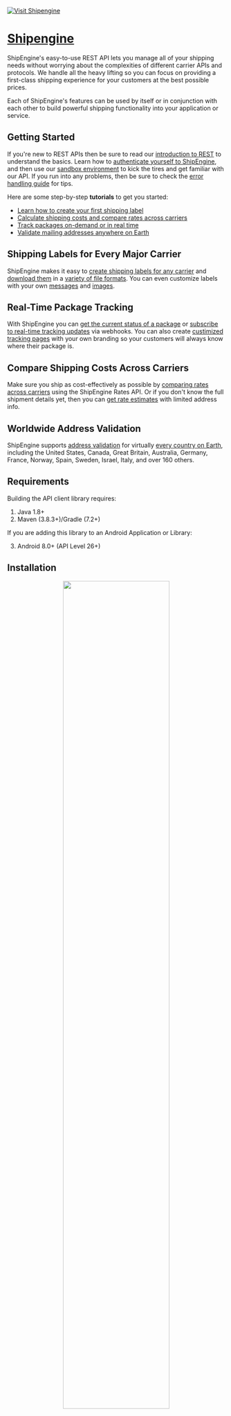 <div align="left">

[![Visit Shipengine](./header.png)](https://shipengine.com)

# [Shipengine](https://shipengine.com)

ShipEngine's easy-to-use REST API lets you manage all of your shipping needs without worrying about the complexities of different carrier APIs and protocols. We handle all the heavy lifting so you can focus on providing a first-class shipping experience for your customers at the best possible prices.

Each of ShipEngine's features can be used by itself or in conjunction with each other to build powerful shipping functionality into your application or service.

## Getting Started
If you're new to REST APIs then be sure to read our [introduction to REST](https://www.shipengine.com/docs/rest/) to understand the basics.  Learn how to [authenticate yourself to ShipEngine](https://www.shipengine.com/docs/auth/), and then use our [sandbox environment](https://www.shipengine.com/docs/sandbox/) to kick the tires and get familiar with our API. If you run into any problems, then be sure to check the [error handling guide](https://www.shipengine.com/docs/errors/) for tips.

Here are some step-by-step **tutorials** to get you started:

  - [Learn how to create your first shipping label](https://www.shipengine.com/docs/labels/create-a-label/)
  - [Calculate shipping costs and compare rates across carriers](https://www.shipengine.com/docs/rates/)
  - [Track packages on-demand or in real time](https://www.shipengine.com/docs/tracking/)
  - [Validate mailing addresses anywhere on Earth](https://www.shipengine.com/docs/addresses/validation/)


## Shipping Labels for Every Major Carrier
ShipEngine makes it easy to [create shipping labels for any carrier](https://www.shipengine.com/docs/labels/create-a-label/) and [download them](https://www.shipengine.com/docs/labels/downloading/) in a [variety of file formats](https://www.shipengine.com/docs/labels/formats/). You can even customize labels with your own [messages](https://www.shipengine.com/docs/labels/messages/) and [images](https://www.shipengine.com/docs/labels/branding/).


## Real-Time Package Tracking
With ShipEngine you can [get the current status of a package](https://www.shipengine.com/docs/tracking/) or [subscribe to real-time tracking updates](https://www.shipengine.com/docs/tracking/webhooks/) via webhooks. You can also create [custimized tracking pages](https://www.shipengine.com/docs/tracking/branded-tracking-page/) with your own branding so your customers will always know where their package is.


## Compare Shipping Costs Across Carriers
Make sure you ship as cost-effectively as possible by [comparing rates across carriers](https://www.shipengine.com/docs/rates/get-shipment-rates/) using the ShipEngine Rates API. Or if you don't know the full shipment details yet, then you can [get rate estimates](https://www.shipengine.com/docs/rates/estimate/) with limited address info.


## Worldwide Address Validation
ShipEngine supports [address validation](https://www.shipengine.com/docs/addresses/validation/) for virtually [every country on Earth](https://www.shipengine.com/docs/addresses/validation/countries/), including the United States, Canada, Great Britain, Australia, Germany, France, Norway, Spain, Sweden, Israel, Italy, and over 160 others.


</div>

## Requirements

Building the API client library requires:

1. Java 1.8+
2. Maven (3.8.3+)/Gradle (7.2+)

If you are adding this library to an Android Application or Library:

3. Android 8.0+ (API Level 26+)

## Installation<a id="installation"></a>
<div align="center">
  <a href="https://konfigthis.com/sdk-sign-up?company=ShipEngine&language=Java">
    <img src="https://raw.githubusercontent.com/konfig-dev/brand-assets/HEAD/cta-images/java-cta.png" width="70%">
  </a>
</div>

### Maven users

Add this dependency to your project's POM:

```xml
<dependency>
  <groupId>com.konfigthis</groupId>
  <artifactId>ship-engine-java-sdk</artifactId>
  <version>1.1.202403202303</version>
  <scope>compile</scope>
</dependency>
```

### Gradle users

Add this dependency to your `build.gradle`:

```groovy
// build.gradle
repositories {
  mavenCentral()
}

dependencies {
   implementation "com.konfigthis:ship-engine-java-sdk:1.1.202403202303"
}
```

### Android users

Make sure your `build.gradle` file as a `minSdk` version of at least 26:
```groovy
// build.gradle
android {
    defaultConfig {
        minSdk 26
    }
}
```

Also make sure your library or application has internet permissions in your `AndroidManifest.xml`:

```xml
<!--AndroidManifest.xml-->
<?xml version="1.0" encoding="utf-8"?>
<manifest xmlns:android="http://schemas.android.com/apk/res/android"
    xmlns:tools="http://schemas.android.com/tools">
    <uses-permission android:name="android.permission.INTERNET"/>
</manifest>
```

### Others

At first generate the JAR by executing:

```shell
mvn clean package
```

Then manually install the following JARs:

* `target/ship-engine-java-sdk-1.1.202403202303.jar`
* `target/lib/*.jar`

## Getting Started

Please follow the [installation](#installation) instruction and execute the following Java code:

```java
import com.konfigthis.client.ApiClient;
import com.konfigthis.client.ApiException;
import com.konfigthis.client.ApiResponse;
import com.konfigthis.client.ShipEngine;
import com.konfigthis.client.Configuration;
import com.konfigthis.client.auth.*;
import com.konfigthis.client.model.*;
import com.konfigthis.client.api.AccountApi;
import java.util.List;
import java.util.Map;
import java.util.UUID;

public class Example {
  public static void main(String[] args) {
    Configuration configuration = new Configuration();
    configuration.host = "https://api.shipengine.com";
    
    configuration.apiKey  = "YOUR API KEY";
    ShipEngine client = new ShipEngine(configuration);
    String labelImageId = "labelImageId_example"; // Used to identify an image resource.
    String name = "name_example"; // A human readable name for the image. 
    Boolean isDefault = true; // Indicates whether this image is set as default. 
    String imageContentType = "image/png"; // The image type
    String imageData = "imageData_example"; // A base64 encoded string representation of the image. 
    OffsetDateTime createdAt = OffsetDateTime.now(); // An [ISO 8601](https://en.wikipedia.org/wiki/ISO_8601) string that represents a date and time. 
    OffsetDateTime modifiedAt = OffsetDateTime.now(); // An [ISO 8601](https://en.wikipedia.org/wiki/ISO_8601) string that represents a date and time. 
    try {
      AccountSettingsImages result = client
              .account
              .createImage()
              .labelImageId(labelImageId)
              .name(name)
              .isDefault(isDefault)
              .imageContentType(imageContentType)
              .imageData(imageData)
              .createdAt(createdAt)
              .modifiedAt(modifiedAt)
              .execute();
      System.out.println(result);
      System.out.println(result.getLabelImageId());
      System.out.println(result.getName());
      System.out.println(result.getIsDefault());
      System.out.println(result.getImageContentType());
      System.out.println(result.getImageData());
      System.out.println(result.getCreatedAt());
      System.out.println(result.getModifiedAt());
    } catch (ApiException e) {
      System.err.println("Exception when calling AccountApi#createImage");
      System.err.println("Status code: " + e.getStatusCode());
      System.err.println("Reason: " + e.getResponseBody());
      System.err.println("Response headers: " + e.getResponseHeaders());
      e.printStackTrace();
    }

    // Use .executeWithHttpInfo() to retrieve HTTP Status Code, Headers and Request
    try {
      ApiResponse<AccountSettingsImages> response = client
              .account
              .createImage()
              .labelImageId(labelImageId)
              .name(name)
              .isDefault(isDefault)
              .imageContentType(imageContentType)
              .imageData(imageData)
              .createdAt(createdAt)
              .modifiedAt(modifiedAt)
              .executeWithHttpInfo();
      System.out.println(response.getResponseBody());
      System.out.println(response.getResponseHeaders());
      System.out.println(response.getStatusCode());
      System.out.println(response.getRoundTripTime());
      System.out.println(response.getRequest());
    } catch (ApiException e) {
      System.err.println("Exception when calling AccountApi#createImage");
      System.err.println("Status code: " + e.getStatusCode());
      System.err.println("Reason: " + e.getResponseBody());
      System.err.println("Response headers: " + e.getResponseHeaders());
      e.printStackTrace();
    }
  }
}

```

## Documentation for API Endpoints

All URIs are relative to *https://api.shipengine.com*

Class | Method | HTTP request | Description
------------ | ------------- | ------------- | -------------
*AccountApi* | [**createImage**](docs/AccountApi.md#createImage) | **POST** /v1/account/settings/images | Create an Account Image
*AccountApi* | [**deleteImageById**](docs/AccountApi.md#deleteImageById) | **DELETE** /v1/account/settings/images/{label_image_id} | Delete Account Image By Id
*AccountApi* | [**getImageById**](docs/AccountApi.md#getImageById) | **GET** /v1/account/settings/images/{label_image_id} | Get Account Image By ID
*AccountApi* | [**listImages**](docs/AccountApi.md#listImages) | **GET** /v1/account/settings/images | List Account Images
*AccountApi* | [**listSettings**](docs/AccountApi.md#listSettings) | **GET** /v1/account/settings | List Account Settings
*AccountApi* | [**updateImageById**](docs/AccountApi.md#updateImageById) | **PUT** /v1/account/settings/images/{label_image_id} | Update Account Image By ID
*AddressesApi* | [**address**](docs/AddressesApi.md#address) | **PUT** /v1/addresses/recognize | Parse an address
*AddressesApi* | [**address_0**](docs/AddressesApi.md#address_0) | **POST** /v1/addresses/validate | Validate An Address
*BatchesApi* | [**addToBatch**](docs/BatchesApi.md#addToBatch) | **POST** /v1/batches/{batch_id}/add | Add to a Batch
*BatchesApi* | [**batch**](docs/BatchesApi.md#batch) | **POST** /v1/batches | Create A Batch
*BatchesApi* | [**batch_0**](docs/BatchesApi.md#batch_0) | **PUT** /v1/batches/{batch_id} | Update Batch By Id
*BatchesApi* | [**batch_1**](docs/BatchesApi.md#batch_1) | **DELETE** /v1/batches/{batch_id} | Delete Batch By Id
*BatchesApi* | [**batch_2**](docs/BatchesApi.md#batch_2) | **POST** /v1/batches/{batch_id}/process/labels | Process Batch ID Labels
*BatchesApi* | [**batches**](docs/BatchesApi.md#batches) | **GET** /v1/batches | List Batches
*BatchesApi* | [**getByExternalId**](docs/BatchesApi.md#getByExternalId) | **GET** /v1/batches/external_batch_id/{external_batch_id} | Get Batch By External ID
*BatchesApi* | [**getById**](docs/BatchesApi.md#getById) | **GET** /v1/batches/{batch_id} | Get Batch By ID
*BatchesApi* | [**getErrors**](docs/BatchesApi.md#getErrors) | **GET** /v1/batches/{batch_id}/errors | Get Batch Errors
*BatchesApi* | [**removeFromBatch**](docs/BatchesApi.md#removeFromBatch) | **POST** /v1/batches/{batch_id}/remove | Remove From Batch
*CarrierAccountsApi* | [**carrier**](docs/CarrierAccountsApi.md#carrier) | **POST** /v1/connections/carriers/{carrier_name} | Connect a carrier account
*CarrierAccountsApi* | [**carrier_0**](docs/CarrierAccountsApi.md#carrier_0) | **DELETE** /v1/connections/carriers/{carrier_name}/{carrier_id} | Disconnect a carrier
*CarrierAccountsApi* | [**getSettings**](docs/CarrierAccountsApi.md#getSettings) | **GET** /v1/connections/carriers/{carrier_name}/{carrier_id}/settings | Get carrier settings
*CarrierAccountsApi* | [**updateSettings**](docs/CarrierAccountsApi.md#updateSettings) | **PUT** /v1/connections/carriers/{carrier_name}/{carrier_id}/settings | Update carrier settings
*CarriersApi* | [**addFundsToCarrier**](docs/CarriersApi.md#addFundsToCarrier) | **PUT** /v1/carriers/{carrier_id}/add_funds | Add Funds To Carrier
*CarriersApi* | [**carriers**](docs/CarriersApi.md#carriers) | **GET** /v1/carriers | List Carriers
*CarriersApi* | [**disconnectById**](docs/CarriersApi.md#disconnectById) | **DELETE** /v1/carriers/{carrier_id} | Disconnect Carrier by ID
*CarriersApi* | [**getById**](docs/CarriersApi.md#getById) | **GET** /v1/carriers/{carrier_id} | Get Carrier By ID
*CarriersApi* | [**getOptions**](docs/CarriersApi.md#getOptions) | **GET** /v1/carriers/{carrier_id}/options | Get Carrier Options
*CarriersApi* | [**listPackageTypes**](docs/CarriersApi.md#listPackageTypes) | **GET** /v1/carriers/{carrier_id}/packages | List Carrier Package Types
*CarriersApi* | [**listServices**](docs/CarriersApi.md#listServices) | **GET** /v1/carriers/{carrier_id}/services | List Carrier Services
*DownloadsApi* | [**callFile**](docs/DownloadsApi.md#callFile) | **GET** /v1/downloads/{dir}/{subdir}/{filename} | Download File
*InsuranceApi* | [**autoFundAccount**](docs/InsuranceApi.md#autoFundAccount) | **PATCH** /v1/insurance/shipsurance/add_funds | Add Funds To Insurance
*InsuranceApi* | [**getFundsBalance**](docs/InsuranceApi.md#getFundsBalance) | **GET** /v1/insurance/shipsurance/balance | Get Insurance Funds Balance
*InsuranceApi* | [**insurer**](docs/InsuranceApi.md#insurer) | **POST** /v1/connections/insurance/shipsurance | Connect a Shipsurance Account
*InsuranceApi* | [**insurer_0**](docs/InsuranceApi.md#insurer_0) | **DELETE** /v1/connections/insurance/shipsurance | Disconnect a Shipsurance Account
*LabelsApi* | [**createReturnLabel**](docs/LabelsApi.md#createReturnLabel) | **POST** /v1/labels/{label_id}/return | Create a return label
*LabelsApi* | [**getByExternalShipmentId**](docs/LabelsApi.md#getByExternalShipmentId) | **GET** /v1/labels/external_shipment_id/{external_shipment_id} | Get Label By External Shipment ID
*LabelsApi* | [**getById**](docs/LabelsApi.md#getById) | **GET** /v1/labels/{label_id} | Get Label By ID
*LabelsApi* | [**getTrackingInfo**](docs/LabelsApi.md#getTrackingInfo) | **GET** /v1/labels/{label_id}/track | Get Label Tracking Information
*LabelsApi* | [**label**](docs/LabelsApi.md#label) | **POST** /v1/labels | Purchase Label
*LabelsApi* | [**label_0**](docs/LabelsApi.md#label_0) | **PUT** /v1/labels/{label_id}/void | Void a Label By ID
*LabelsApi* | [**labels**](docs/LabelsApi.md#labels) | **GET** /v1/labels | List labels
*LabelsApi* | [**purchaseLabelWithRateId**](docs/LabelsApi.md#purchaseLabelWithRateId) | **POST** /v1/labels/rates/{rate_id} | Purchase Label with Rate ID
*LabelsApi* | [**purchaseLabelWithShipmentId**](docs/LabelsApi.md#purchaseLabelWithShipmentId) | **POST** /v1/labels/shipment/{shipment_id} | Purchase Label with Shipment ID
*ManifestsApi* | [**getById**](docs/ManifestsApi.md#getById) | **GET** /v1/manifests/{manifest_id} | Get Manifest By Id
*ManifestsApi* | [**getRequestById**](docs/ManifestsApi.md#getRequestById) | **GET** /v1/manifests/requests/{manifest_request_id} | Get Manifest Request By Id
*ManifestsApi* | [**manifest**](docs/ManifestsApi.md#manifest) | **POST** /v1/manifests | Create Manifest
*ManifestsApi* | [**manifests**](docs/ManifestsApi.md#manifests) | **GET** /v1/manifests | List Manifests
*PackagePickupsApi* | [**getById**](docs/PackagePickupsApi.md#getById) | **GET** /v1/pickups/{pickup_id} | Get Pickup By ID
*PackagePickupsApi* | [**listScheduledPickups**](docs/PackagePickupsApi.md#listScheduledPickups) | **GET** /v1/pickups | List Scheduled Pickups
*PackagePickupsApi* | [**pickup**](docs/PackagePickupsApi.md#pickup) | **POST** /v1/pickups | Schedule a Pickup
*PackagePickupsApi* | [**removeScheduledPickup**](docs/PackagePickupsApi.md#removeScheduledPickup) | **DELETE** /v1/pickups/{pickup_id} | Delete a Scheduled Pickup
*PackageTypesApi* | [**createCustomPackageType**](docs/PackageTypesApi.md#createCustomPackageType) | **POST** /v1/packages | Create Custom Package Type
*PackageTypesApi* | [**deleteCustomPackageById**](docs/PackageTypesApi.md#deleteCustomPackageById) | **DELETE** /v1/packages/{package_id} | Delete A Custom Package By ID
*PackageTypesApi* | [**getById**](docs/PackageTypesApi.md#getById) | **GET** /v1/packages/{package_id} | Get Custom Package Type By ID
*PackageTypesApi* | [**listCustomPackageTypes**](docs/PackageTypesApi.md#listCustomPackageTypes) | **GET** /v1/packages | List Custom Package Types
*PackageTypesApi* | [**updateCustomPackageTypeById**](docs/PackageTypesApi.md#updateCustomPackageTypeById) | **PUT** /v1/packages/{package_id} | Update Custom Package Type By ID
*RatesApi* | [**getBulkShipmentRates**](docs/RatesApi.md#getBulkShipmentRates) | **POST** /v1/rates/bulk | Get Bulk Rates
*RatesApi* | [**getById**](docs/RatesApi.md#getById) | **GET** /v1/rates/{rate_id} | Get Rate By ID
*RatesApi* | [**rates**](docs/RatesApi.md#rates) | **POST** /v1/rates | Get Shipping Rates
*RatesApi* | [**rates_0**](docs/RatesApi.md#rates_0) | **POST** /v1/rates/estimate | Estimate Rates
*ServicePointsApi* | [**getById**](docs/ServicePointsApi.md#getById) | **GET** /v1/service_points/{carrier_code}/{country_code}/{service_point_id} | Get Service Point By ID
*ServicePointsApi* | [**getByLocation**](docs/ServicePointsApi.md#getByLocation) | **POST** /v1/service_points/list | List Service Points
*ShipmentsApi* | [**getByExternalId**](docs/ShipmentsApi.md#getByExternalId) | **GET** /v1/shipments/external_shipment_id/{external_shipment_id} | Get Shipment By External ID
*ShipmentsApi* | [**getById**](docs/ShipmentsApi.md#getById) | **GET** /v1/shipments/{shipment_id} | Get Shipment By ID
*ShipmentsApi* | [**getRatesForShipment**](docs/ShipmentsApi.md#getRatesForShipment) | **GET** /v1/shipments/{shipment_id}/rates | Get Shipment Rates
*ShipmentsApi* | [**getTagsById**](docs/ShipmentsApi.md#getTagsById) | **GET** /v1/shipments/{shipment_id}/tags | Get Shipment Tags
*ShipmentsApi* | [**shipment**](docs/ShipmentsApi.md#shipment) | **PUT** /v1/shipments/recognize | Parse shipping info
*ShipmentsApi* | [**shipment_0**](docs/ShipmentsApi.md#shipment_0) | **PUT** /v1/shipments/{shipment_id} | Update Shipment By ID
*ShipmentsApi* | [**shipment_1**](docs/ShipmentsApi.md#shipment_1) | **POST** /v1/shipments/{shipment_id}/tags/{tag_name} | Add Tag to Shipment
*ShipmentsApi* | [**shipment_2**](docs/ShipmentsApi.md#shipment_2) | **DELETE** /v1/shipments/{shipment_id}/tags/{tag_name} | Remove Tag from Shipment
*ShipmentsApi* | [**shipments**](docs/ShipmentsApi.md#shipments) | **GET** /v1/shipments | List Shipments
*ShipmentsApi* | [**shipments_0**](docs/ShipmentsApi.md#shipments_0) | **POST** /v1/shipments | Create Shipments
*ShipmentsApi* | [**shipments_1**](docs/ShipmentsApi.md#shipments_1) | **PUT** /v1/shipments/{shipment_id}/cancel | Cancel a Shipment
*ShipmentsApi* | [**updateTags**](docs/ShipmentsApi.md#updateTags) | **PUT** /v1/shipments/tags | Update Shipments Tags
*TagsApi* | [**tag**](docs/TagsApi.md#tag) | **POST** /v1/tags/{tag_name} | Create a New Tag
*TagsApi* | [**tag_0**](docs/TagsApi.md#tag_0) | **DELETE** /v1/tags/{tag_name} | Delete Tag
*TagsApi* | [**tag_1**](docs/TagsApi.md#tag_1) | **PUT** /v1/tags/{tag_name}/{new_tag_name} | Update Tag Name
*TagsApi* | [**tags**](docs/TagsApi.md#tags) | **GET** /v1/tags | Get Tags
*TokensApi* | [**generateEphemeralToken**](docs/TokensApi.md#generateEphemeralToken) | **POST** /v1/tokens/ephemeral | Get Ephemeral Token
*TrackingApi* | [**infoRetrieval**](docs/TrackingApi.md#infoRetrieval) | **GET** /v1/tracking | Get Tracking Information
*TrackingApi* | [**tracking**](docs/TrackingApi.md#tracking) | **POST** /v1/tracking/start | Start Tracking a Package
*TrackingApi* | [**tracking_0**](docs/TrackingApi.md#tracking_0) | **POST** /v1/tracking/stop | Stop Tracking a Package
*WarehousesApi* | [**getById**](docs/WarehousesApi.md#getById) | **GET** /v1/warehouses/{warehouse_id} | Get Warehouse By Id
*WarehousesApi* | [**updateSettings**](docs/WarehousesApi.md#updateSettings) | **PUT** /v1/warehouses/{warehouse_id}/settings | Update Warehouse Settings
*WarehousesApi* | [**warehouse**](docs/WarehousesApi.md#warehouse) | **POST** /v1/warehouses | Create Warehouse
*WarehousesApi* | [**warehouse_0**](docs/WarehousesApi.md#warehouse_0) | **PUT** /v1/warehouses/{warehouse_id} | Update Warehouse By Id
*WarehousesApi* | [**warehouse_1**](docs/WarehousesApi.md#warehouse_1) | **DELETE** /v1/warehouses/{warehouse_id} | Delete Warehouse By ID
*WarehousesApi* | [**warehouses**](docs/WarehousesApi.md#warehouses) | **GET** /v1/warehouses | List Warehouses
*WebhooksApi* | [**getById**](docs/WebhooksApi.md#getById) | **GET** /v1/environment/webhooks/{webhook_id} | Get Webhook By ID
*WebhooksApi* | [**webhook**](docs/WebhooksApi.md#webhook) | **POST** /v1/environment/webhooks | Create a Webhook
*WebhooksApi* | [**webhook_0**](docs/WebhooksApi.md#webhook_0) | **PUT** /v1/environment/webhooks/{webhook_id} | Update a Webhook
*WebhooksApi* | [**webhook_1**](docs/WebhooksApi.md#webhook_1) | **DELETE** /v1/environment/webhooks/{webhook_id} | Delete Webhook By ID
*WebhooksApi* | [**webhooks**](docs/WebhooksApi.md#webhooks) | **GET** /v1/environment/webhooks | List Webhooks


## Documentation for Models

 - [AccountSettings](docs/AccountSettings.md)
 - [AccountSettingsImages](docs/AccountSettingsImages.md)
 - [AddFundsToCarrierResponseBody](docs/AddFundsToCarrierResponseBody.md)
 - [AddressResidentialIndicator](docs/AddressResidentialIndicator.md)
 - [AddressValidatingShipment](docs/AddressValidatingShipment.md)
 - [AddressValidationCode](docs/AddressValidationCode.md)
 - [AddressValidationDetailCode](docs/AddressValidationDetailCode.md)
 - [AddressValidationDetailCodeNullable](docs/AddressValidationDetailCodeNullable.md)
 - [AddressValidationMessageType](docs/AddressValidationMessageType.md)
 - [AddressValidationResult](docs/AddressValidationResult.md)
 - [AddressValidationStatus](docs/AddressValidationStatus.md)
 - [AdvancedShipmentOptions](docs/AdvancedShipmentOptions.md)
 - [AdvancedShipmentOptionsDangerousGoodsContact](docs/AdvancedShipmentOptionsDangerousGoodsContact.md)
 - [AdvancedShipmentOptionsFedexFreight](docs/AdvancedShipmentOptionsFedexFreight.md)
 - [AllowedIncoterms](docs/AllowedIncoterms.md)
 - [AlternativeIdentifier](docs/AlternativeIdentifier.md)
 - [AlternativeIdentifiers](docs/AlternativeIdentifiers.md)
 - [AncillaryServiceEndorsement](docs/AncillaryServiceEndorsement.md)
 - [Batch](docs/Batch.md)
 - [BatchResponseError](docs/BatchResponseError.md)
 - [BatchStatus](docs/BatchStatus.md)
 - [BatchesSortBy](docs/BatchesSortBy.md)
 - [BillToParty](docs/BillToParty.md)
 - [BillToPartyNullable](docs/BillToPartyNullable.md)
 - [BulkRate](docs/BulkRate.md)
 - [CalculateRatesResponseBody](docs/CalculateRatesResponseBody.md)
 - [Carrier](docs/Carrier.md)
 - [CarrierAdvancedOption](docs/CarrierAdvancedOption.md)
 - [CarrierName](docs/CarrierName.md)
 - [CarrierNameWithSettings](docs/CarrierNameWithSettings.md)
 - [CollectOnDelivery](docs/CollectOnDelivery.md)
 - [CollectOnDeliveryPaymentType](docs/CollectOnDeliveryPaymentType.md)
 - [ConnectAccessWorldwideRequestBody](docs/ConnectAccessWorldwideRequestBody.md)
 - [ConnectAmazonBuyShippingRequestBody](docs/ConnectAmazonBuyShippingRequestBody.md)
 - [ConnectAmazonShippingUk](docs/ConnectAmazonShippingUk.md)
 - [ConnectApcRequestBody](docs/ConnectApcRequestBody.md)
 - [ConnectAsendiaRequestBody](docs/ConnectAsendiaRequestBody.md)
 - [ConnectAustraliaPostRequestBody](docs/ConnectAustraliaPostRequestBody.md)
 - [ConnectCanadaPostRequestBody](docs/ConnectCanadaPostRequestBody.md)
 - [ConnectCarrierResponseBody](docs/ConnectCarrierResponseBody.md)
 - [ConnectDhlEcommerceRequestBody](docs/ConnectDhlEcommerceRequestBody.md)
 - [ConnectDhlExpressAuRequestBody](docs/ConnectDhlExpressAuRequestBody.md)
 - [ConnectDhlExpressCaRequestBody](docs/ConnectDhlExpressCaRequestBody.md)
 - [ConnectDhlExpressRequestBody](docs/ConnectDhlExpressRequestBody.md)
 - [ConnectDhlExpressUkRequestBody](docs/ConnectDhlExpressUkRequestBody.md)
 - [ConnectDpdRequestBody](docs/ConnectDpdRequestBody.md)
 - [ConnectEndiciaRequestBody](docs/ConnectEndiciaRequestBody.md)
 - [ConnectFedexRequestBody](docs/ConnectFedexRequestBody.md)
 - [ConnectFedexUkRequestBody](docs/ConnectFedexUkRequestBody.md)
 - [ConnectFirstmileRequestBody](docs/ConnectFirstmileRequestBody.md)
 - [ConnectImexRequestBody](docs/ConnectImexRequestBody.md)
 - [ConnectInsurerRequestBody](docs/ConnectInsurerRequestBody.md)
 - [ConnectNewgisticsRequestBody](docs/ConnectNewgisticsRequestBody.md)
 - [ConnectOntracRequestBody](docs/ConnectOntracRequestBody.md)
 - [ConnectPurolatorRequestBody](docs/ConnectPurolatorRequestBody.md)
 - [ConnectRoyalMailRequestBody](docs/ConnectRoyalMailRequestBody.md)
 - [ConnectRrDonnelleyRequestBody](docs/ConnectRrDonnelleyRequestBody.md)
 - [ConnectSekoRequestBody](docs/ConnectSekoRequestBody.md)
 - [ConnectSendleRequestBody](docs/ConnectSendleRequestBody.md)
 - [ConnectStampsRequestBody](docs/ConnectStampsRequestBody.md)
 - [ConnectUpsRequestBody](docs/ConnectUpsRequestBody.md)
 - [ContactDetails](docs/ContactDetails.md)
 - [CreateAndProcessBatchRequestBody](docs/CreateAndProcessBatchRequestBody.md)
 - [CreateAndProcessBatchRequestBodyProcessLabels](docs/CreateAndProcessBatchRequestBodyProcessLabels.md)
 - [CreateAndValidateShipment](docs/CreateAndValidateShipment.md)
 - [CreateBatchRequestBody](docs/CreateBatchRequestBody.md)
 - [CreateLabelFromShipmentRequestBody](docs/CreateLabelFromShipmentRequestBody.md)
 - [CreateManifestByObjectRequestBody](docs/CreateManifestByObjectRequestBody.md)
 - [CreateManifestLabelIdsRequestBody](docs/CreateManifestLabelIdsRequestBody.md)
 - [CreateManifestResponseBody](docs/CreateManifestResponseBody.md)
 - [CreateReturnLabelRequestBody](docs/CreateReturnLabelRequestBody.md)
 - [CreateShipmentResponseBodyFields](docs/CreateShipmentResponseBodyFields.md)
 - [CreateShipmentsRequestBody](docs/CreateShipmentsRequestBody.md)
 - [CreateShipmentsResponseBody](docs/CreateShipmentsResponseBody.md)
 - [CreateWebhookRequestBody](docs/CreateWebhookRequestBody.md)
 - [CustomsItem](docs/CustomsItem.md)
 - [DangerousAmount](docs/DangerousAmount.md)
 - [DangerousGoods](docs/DangerousGoods.md)
 - [DefaultLabelLayout](docs/DefaultLabelLayout.md)
 - [DeletePickupByIdResponseBody](docs/DeletePickupByIdResponseBody.md)
 - [DeleteScheduledPickupResponseBody](docs/DeleteScheduledPickupResponseBody.md)
 - [DeliveryConfirmation](docs/DeliveryConfirmation.md)
 - [DeprecatedManifest](docs/DeprecatedManifest.md)
 - [DhlExpressAccountSettings](docs/DhlExpressAccountSettings.md)
 - [DimensionUnit](docs/DimensionUnit.md)
 - [Dimensions](docs/Dimensions.md)
 - [DisplayScheme](docs/DisplayScheme.md)
 - [Error](docs/Error.md)
 - [ErrorCode](docs/ErrorCode.md)
 - [ErrorSource](docs/ErrorSource.md)
 - [ErrorType](docs/ErrorType.md)
 - [ErrorWithLabelIdResponseBody](docs/ErrorWithLabelIdResponseBody.md)
 - [FedexAccountSettings](docs/FedexAccountSettings.md)
 - [FedexPickupType](docs/FedexPickupType.md)
 - [GetCarrierOptionsResponseBody](docs/GetCarrierOptionsResponseBody.md)
 - [GetCarriersResponseBody](docs/GetCarriersResponseBody.md)
 - [GetPickupByIdResponseBody](docs/GetPickupByIdResponseBody.md)
 - [GetPickupsResponseBody](docs/GetPickupsResponseBody.md)
 - [GetServicePointByIdResponseBody](docs/GetServicePointByIdResponseBody.md)
 - [GetServicePointByIdResponseBodyServicePoint](docs/GetServicePointByIdResponseBodyServicePoint.md)
 - [GetServicePointByIdResponseBodyServicePointHoursOfOperation](docs/GetServicePointByIdResponseBodyServicePointHoursOfOperation.md)
 - [GetServicePointByIdResponseBodyServicePointHoursOfOperationFridayInner](docs/GetServicePointByIdResponseBodyServicePointHoursOfOperationFridayInner.md)
 - [GetServicePointByIdResponseBodyServicePointHoursOfOperationMondayInner](docs/GetServicePointByIdResponseBodyServicePointHoursOfOperationMondayInner.md)
 - [GetServicePointByIdResponseBodyServicePointHoursOfOperationSaturdayInner](docs/GetServicePointByIdResponseBodyServicePointHoursOfOperationSaturdayInner.md)
 - [GetServicePointByIdResponseBodyServicePointHoursOfOperationSundayInner](docs/GetServicePointByIdResponseBodyServicePointHoursOfOperationSundayInner.md)
 - [GetServicePointByIdResponseBodyServicePointHoursOfOperationThursdayInner](docs/GetServicePointByIdResponseBodyServicePointHoursOfOperationThursdayInner.md)
 - [GetServicePointByIdResponseBodyServicePointHoursOfOperationTuesdayInner](docs/GetServicePointByIdResponseBodyServicePointHoursOfOperationTuesdayInner.md)
 - [GetServicePointByIdResponseBodyServicePointHoursOfOperationWednesdayInner](docs/GetServicePointByIdResponseBodyServicePointHoursOfOperationWednesdayInner.md)
 - [GetServicePointsRequestBody](docs/GetServicePointsRequestBody.md)
 - [GetServicePointsRequestBodyAddress](docs/GetServicePointsRequestBodyAddress.md)
 - [GetServicePointsRequestBodyProvidersInner](docs/GetServicePointsRequestBodyProvidersInner.md)
 - [IdentifierType](docs/IdentifierType.md)
 - [ImporterOfRecords](docs/ImporterOfRecords.md)
 - [InsuranceProvider](docs/InsuranceProvider.md)
 - [InternationalShipmentOptions](docs/InternationalShipmentOptions.md)
 - [InternationalShipmentOptionsNullable](docs/InternationalShipmentOptionsNullable.md)
 - [InvoiceAdditionalDetails](docs/InvoiceAdditionalDetails.md)
 - [Label](docs/Label.md)
 - [LabelChargeEvent](docs/LabelChargeEvent.md)
 - [LabelDownload](docs/LabelDownload.md)
 - [LabelDownloadType](docs/LabelDownloadType.md)
 - [LabelFormat](docs/LabelFormat.md)
 - [LabelInsuranceClaim](docs/LabelInsuranceClaim.md)
 - [LabelLayout](docs/LabelLayout.md)
 - [LabelMessages](docs/LabelMessages.md)
 - [LabelPackagesInner](docs/LabelPackagesInner.md)
 - [LabelStatus](docs/LabelStatus.md)
 - [ListBatchErrorsResponseBody](docs/ListBatchErrorsResponseBody.md)
 - [ListBatchesResponseBody](docs/ListBatchesResponseBody.md)
 - [ListCarrierPackageTypesResponseBody](docs/ListCarrierPackageTypesResponseBody.md)
 - [ListCarrierServicesResponseBody](docs/ListCarrierServicesResponseBody.md)
 - [ListCarriersResponseBody](docs/ListCarriersResponseBody.md)
 - [ListManifestsResponseBody](docs/ListManifestsResponseBody.md)
 - [ListPackageTypesResponseBody](docs/ListPackageTypesResponseBody.md)
 - [ListPickupResponseBody](docs/ListPickupResponseBody.md)
 - [ListServicePointsResponseBody](docs/ListServicePointsResponseBody.md)
 - [ListServicePointsResponseBodyServicePointsInner](docs/ListServicePointsResponseBodyServicePointsInner.md)
 - [ListServicePointsResponseBodyServicePointsInnerHoursOfOperation](docs/ListServicePointsResponseBodyServicePointsInnerHoursOfOperation.md)
 - [ListServicePointsResponseBodyServicePointsInnerHoursOfOperationFridayInner](docs/ListServicePointsResponseBodyServicePointsInnerHoursOfOperationFridayInner.md)
 - [ListServicePointsResponseBodyServicePointsInnerHoursOfOperationMondayInner](docs/ListServicePointsResponseBodyServicePointsInnerHoursOfOperationMondayInner.md)
 - [ListServicePointsResponseBodyServicePointsInnerHoursOfOperationSaturdayInner](docs/ListServicePointsResponseBodyServicePointsInnerHoursOfOperationSaturdayInner.md)
 - [ListServicePointsResponseBodyServicePointsInnerHoursOfOperationSundayInner](docs/ListServicePointsResponseBodyServicePointsInnerHoursOfOperationSundayInner.md)
 - [ListServicePointsResponseBodyServicePointsInnerHoursOfOperationThursdayInner](docs/ListServicePointsResponseBodyServicePointsInnerHoursOfOperationThursdayInner.md)
 - [ListServicePointsResponseBodyServicePointsInnerHoursOfOperationTuesdayInner](docs/ListServicePointsResponseBodyServicePointsInnerHoursOfOperationTuesdayInner.md)
 - [ListServicePointsResponseBodyServicePointsInnerHoursOfOperationWednesdayInner](docs/ListServicePointsResponseBodyServicePointsInnerHoursOfOperationWednesdayInner.md)
 - [ListShipmentsResponseBody](docs/ListShipmentsResponseBody.md)
 - [ListTagsResponseBody](docs/ListTagsResponseBody.md)
 - [ListWarehousesResponseBody](docs/ListWarehousesResponseBody.md)
 - [Manifest](docs/Manifest.md)
 - [ManifestDownload](docs/ManifestDownload.md)
 - [ManifestRequest](docs/ManifestRequest.md)
 - [ManifestRequestStatus](docs/ManifestRequestStatus.md)
 - [Manifests](docs/Manifests.md)
 - [ManifestsRequests](docs/ManifestsRequests.md)
 - [ModelPackage](docs/ModelPackage.md)
 - [ModifyBatch](docs/ModifyBatch.md)
 - [MonetaryValue](docs/MonetaryValue.md)
 - [NonDelivery](docs/NonDelivery.md)
 - [OptionalLink](docs/OptionalLink.md)
 - [OptionalLinkNullable](docs/OptionalLinkNullable.md)
 - [OrderSourceName](docs/OrderSourceName.md)
 - [OriginType](docs/OriginType.md)
 - [OriginTypeNullable](docs/OriginTypeNullable.md)
 - [PackageContents](docs/PackageContents.md)
 - [PackageType](docs/PackageType.md)
 - [PackagingGroup](docs/PackagingGroup.md)
 - [PackagingInstructionSection](docs/PackagingInstructionSection.md)
 - [PagedListResponseBody](docs/PagedListResponseBody.md)
 - [PaginationLink](docs/PaginationLink.md)
 - [ParseAddressRequestBody](docs/ParseAddressRequestBody.md)
 - [ParseAddressResponseBody](docs/ParseAddressResponseBody.md)
 - [ParseShipmentRequestBody](docs/ParseShipmentRequestBody.md)
 - [ParseShipmentResponseBody](docs/ParseShipmentResponseBody.md)
 - [PartialAddress](docs/PartialAddress.md)
 - [PartialAddressNullable](docs/PartialAddressNullable.md)
 - [PartialShipment](docs/PartialShipment.md)
 - [PartialShippingAddress](docs/PartialShippingAddress.md)
 - [PartialShippingAddressTo](docs/PartialShippingAddressTo.md)
 - [PartialShippingAddressToGeolocationInner](docs/PartialShippingAddressToGeolocationInner.md)
 - [PaymentAmount](docs/PaymentAmount.md)
 - [Pickup](docs/Pickup.md)
 - [PickupWindow](docs/PickupWindow.md)
 - [PickupWindows](docs/PickupWindows.md)
 - [ProcessBatchRequestBody](docs/ProcessBatchRequestBody.md)
 - [Products](docs/Products.md)
 - [PurchaseLabelWithoutShipment](docs/PurchaseLabelWithoutShipment.md)
 - [Rate](docs/Rate.md)
 - [RateEstimate](docs/RateEstimate.md)
 - [RateEstimateByCarrierId](docs/RateEstimateByCarrierId.md)
 - [RateEstimateByCarrierIds](docs/RateEstimateByCarrierIds.md)
 - [RateEstimateOptions](docs/RateEstimateOptions.md)
 - [RateRequestBody](docs/RateRequestBody.md)
 - [RateRequestByShipmentIds](docs/RateRequestByShipmentIds.md)
 - [RateRequestByShipments](docs/RateRequestByShipments.md)
 - [RateRequestOptions](docs/RateRequestOptions.md)
 - [RateRequestRateOptions](docs/RateRequestRateOptions.md)
 - [RateResponse](docs/RateResponse.md)
 - [RateResponseStatus](docs/RateResponseStatus.md)
 - [RateType](docs/RateType.md)
 - [RatesInformation](docs/RatesInformation.md)
 - [ReasonCode](docs/ReasonCode.md)
 - [RecognizedEntity](docs/RecognizedEntity.md)
 - [Redirect](docs/Redirect.md)
 - [RegulationLevel](docs/RegulationLevel.md)
 - [ResponseMessage](docs/ResponseMessage.md)
 - [SchedulePickupResponseBody](docs/SchedulePickupResponseBody.md)
 - [Service](docs/Service.md)
 - [ShipmentIdRequest](docs/ShipmentIdRequest.md)
 - [ShipmentItem](docs/ShipmentItem.md)
 - [ShipmentRequest](docs/ShipmentRequest.md)
 - [ShipmentStatus](docs/ShipmentStatus.md)
 - [ShipmentsSortBy](docs/ShipmentsSortBy.md)
 - [ShippingAddress](docs/ShippingAddress.md)
 - [ShippingAddressTo](docs/ShippingAddressTo.md)
 - [SmartPostHub](docs/SmartPostHub.md)
 - [SortDir](docs/SortDir.md)
 - [StatusCode](docs/StatusCode.md)
 - [Tag](docs/Tag.md)
 - [TagShipmentResponseBody](docs/TagShipmentResponseBody.md)
 - [TaxIdentifier](docs/TaxIdentifier.md)
 - [TaxableEntityType](docs/TaxableEntityType.md)
 - [TokensGetEphemeralTokenResponseBodyYaml](docs/TokensGetEphemeralTokenResponseBodyYaml.md)
 - [TrackEvent](docs/TrackEvent.md)
 - [TrackingInformation](docs/TrackingInformation.md)
 - [TrackingStatus](docs/TrackingStatus.md)
 - [TransportMean](docs/TransportMean.md)
 - [UpdateAmazonBuyShippingRequestBody](docs/UpdateAmazonBuyShippingRequestBody.md)
 - [UpdateNewgisticsSettingsRequestBody](docs/UpdateNewgisticsSettingsRequestBody.md)
 - [UpdateShipmentFields](docs/UpdateShipmentFields.md)
 - [UpdateShipmentRequestBody](docs/UpdateShipmentRequestBody.md)
 - [UpdateShipmentsTags](docs/UpdateShipmentsTags.md)
 - [UpdateShipmentsTagsShipmentsTagsInner](docs/UpdateShipmentsTagsShipmentsTagsInner.md)
 - [UpdateWarehouseSettingsRequestBody](docs/UpdateWarehouseSettingsRequestBody.md)
 - [UpdateWebhookRequestBody](docs/UpdateWebhookRequestBody.md)
 - [UpsAccountSettings](docs/UpsAccountSettings.md)
 - [UpsInvoice](docs/UpsInvoice.md)
 - [UpsPickupType](docs/UpsPickupType.md)
 - [ValidateAddress](docs/ValidateAddress.md)
 - [ValidateShipmentFields](docs/ValidateShipmentFields.md)
 - [ValidationStatus](docs/ValidationStatus.md)
 - [VoidLabelResponseBody](docs/VoidLabelResponseBody.md)
 - [Warehouse](docs/Warehouse.md)
 - [Webhook](docs/Webhook.md)
 - [WebhookEvent](docs/WebhookEvent.md)
 - [WebhookHeader](docs/WebhookHeader.md)
 - [Weight](docs/Weight.md)
 - [WeightNullable](docs/WeightNullable.md)
 - [WeightUnit](docs/WeightUnit.md)


## Author
This Java package is automatically generated by [Konfig](https://konfigthis.com)
